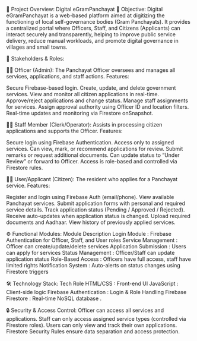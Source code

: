 📘 Project Overview: Digital eGramPanchayat 
🔰 Objective:
Digital eGramPanchayat is a web-based platform aimed at digitizing the functioning of local self-governance bodies (Gram Panchayats). 
It provides a centralized portal where Officers, Staff, and Citizens (Applicants) can interact securely and transparently, helping to improve public service delivery, reduce manual workloads,
and promote digital governance in villages and small towns.

🧩 Stakeholders & Roles:

👨‍💼 Officer (Admin):
The Panchayat Officer oversees and manages all services, applications, and staff actions.
Features:

Secure Firebase-based login. Create, update, and delete government services. View and monitor all citizen applications in real-time.
Approve/reject applications and change status. Manage staff assignments for services. 
Assign approval authority using Officer ID and location filters. 
Real-time updates and monitoring via Firestore onSnapshot.

👨‍🔧 Staff Member (Clerk/Operator):
Assists in processing citizen applications and supports the Officer.
Features:

Secure login using Firebase Authentication. 
Access only to assigned services. 
Can view, mark, or recommend applications for review.
Submit remarks or request additional documents. 
Can update status to “Under Review” or forward to Officer. 
Access is role-based and controlled via Firestore rules.

👨‍🌾 User/Applicant (Citizen):
The resident who applies for a Panchayat service. 
Features:

Register and login using Firebase Auth (email/phone).
View available Panchayat services.
Submit application forms with personal and required service details.
Track application status (Pending / Approved / Rejected). 
Receive auto-updates when application status is changed. 
Upload required documents and Aadhaar. 
View history of previously applied services.

⚙️ Functional Modules: 
Module Description Login Module :
Firebase Authentication for Officer, Staff, and User roles
Service Management :
Officer can create/update/delete services 
Application Submission :
Users can apply for services 
Status Management :
Officer/Staff can update application status 
Role-Based Access :
Officers have full access, staff have limited rights
Notification System :
Auto-alerts on status changes using Firestore triggers

🛠️ Technology Stack: Tech Role HTML/CSS : Front-end UI JavaScript : Client-side logic Firebase Authentication : Login & Role Handling Firebase Firestore : Real-time NoSQL database .

🔒 Security & Access Control: Officer can access all services and applications. Staff can only access assigned service types (controlled via Firestore roles). Users can only view and track their own applications. Firestore Security Rules ensure data separation and access protection.
